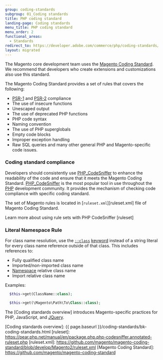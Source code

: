 ```yaml
---
group: coding-standards
subgroup: 01_Coding standards
title: PHP coding standard
landing-page: Coding standards
menu_title: PHP coding standard
menu_order: 2
functional_areas:
  - Standards
redirect_to: https://developer.adobe.com/commerce/php/coding-standards/php/
layout: migrated
---
```


The Magento core development team uses the [Magento Coding Standard](https://github.com/magento/magento-coding-standard). We recommend that developers who create extensions and customizations also use this standard.

The Magento Coding Standard provides a set of rules that covers the following:

*  [PSR-1] and [PSR-2] compliance
*  The use of insecure functions
*  Unescaped output
*  The use of deprecated PHP functions
*  PHP code syntax
*  Naming convention
*  The use of PHP superglobals
*  Empty code blocks
*  Improper exception handling
*  Raw SQL queries and many other general PHP and Magento-specific code issues.

### Coding standard compliance

Developers should consistently use [PHP_CodeSniffer] to enhance the readability of the code and ensure that it meets the Magento Coding Standard. [PHP_CodeSniffer] is the most popular tool in use throughout the [PHP](https://glossary.magento.com/php) development community.
It provides the mechanism of checking code compliance with specific coding standard.

The set of Magento rules is located in [`ruleset.xml`][ruleset.xml] file of Magento Coding Standard.

Learn more about using rule sets with PHP CodeSniffer [ruleset]

### Literal Namespace Rule

For class name resolution, use the [`::class`](https://php.net/manual/en/language.oop5.basic.php#language.oop5.basic.class.class) [keyword](https://glossary.magento.com/keyword) instead of a string literal for every class name reference outside of that class.
This includes references to:

*  Fully qualified class name
*  Imported/non-imported class name
*  [Namespace](https://glossary.magento.com/namespace) relative class name
*  Import relative class name

Examples:

```php
  $this->get(ClassName::class);
```

```php
  $this->get(\Magento\Path\To\Class::class);
```

The [Coding standards overview] introduces Magento-specific practices for PHP, JavaScript, and [JQuery](https://glossary.magento.com/jquery).

<!-- LINKS -->

[PHP_CodeSniffer]: https://pear.php.net/manual/en/package.php.php-codesniffer.faq.php
[PSR-1]: https://www.php-fig.org/psr/psr-1/
[PSR-2]: https://www.php-fig.org/psr/psr-2/
[Coding standards overview]: {{ page.baseurl }}/coding-standards/bk-coding-standards.html
[ruleset]: https://pear.php.net/manual/en/package.php.php-codesniffer.annotated-ruleset.php
[ruleset.xml]: https://github.com/magento/magento-coding-standard/blob/develop/Magento2/ruleset.xml
[Magento Coding Standard]: https://github.com/magento/magento-coding-standard
